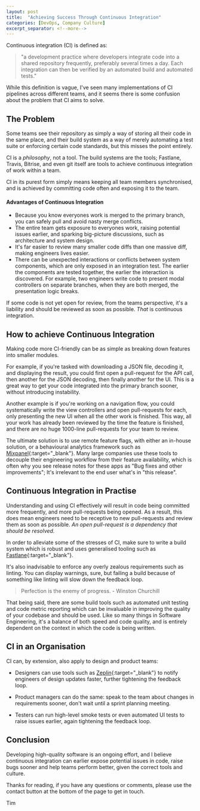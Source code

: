 ```yaml
---
layout: post
title:  "Achieving Success Through Continuous Integration"
categories: [DevOps, Company Culture]
excerpt_separator: <!--more-->
---
```


Continuous integration (CI) is defined as:

>  "a development practice where developers integrate code into a shared repository frequently, preferably several times a day. Each integration can then be verified by an automated build and automated tests."

<!--more-->

While this definition is vague, I've seen many implementations of CI pipelines across different teams, and it seems there is some confusion about the problem that CI aims to solve.

## The Problem

Some teams see their repository as simply a way of storing all their code in the same place, and their build system as a way of merely automating a test suite or enforcing certain code standards, but this misses the point entirely.

CI is a *philosophy*, not a tool. The build systems are the tools; Fastlane, Travis, Bitrise, and even git itself are tools to achieve continuous integration of work within a team.

CI in its purest form simply means keeping all team members synchronised, and is achieved by committing code often and exposing it to the team.

#### Advantages of Continuous Integration

- Because you know everyones work is merged to the primary branch, you can safely pull and avoid nasty merge conflicts.
- The entire team gets exposure to everyones work, raising potential issues earlier, and sparking big-picture discussions, such as architecture and system design.
- It's far easier to review many smaller code diffs than one massive diff, making engineers lives easier.
- There can be unexpected interactions or conflicts between system components, which are only exposed in an integration test. The earlier the components are tested together, the earlier the interaction is discovered. For example, two engineers write code to present modal controllers on separate branches, when they are both merged, the presentation logic breaks.

If some code is not yet open for review, from the teams perspective, it's a liability and should be reviewed as soon as possible. *That* is continuous integration.

## How to achieve Continuous Integration
Making code more CI-friendly can be as simple as breaking down features into smaller modules.

For example, if you're tasked with downloading a JSON file, decoding it, and displaying the result, you could first open a pull-request for the API call, then another for the JSON decoding, then finally another for the UI. This is a great way to get your code integrated into the primary branch sooner, without introducing instability.

Another example is if you're working on a navigation flow, you could systematically write the view controllers and open pull-requests for each, only presenting the new UI when all the other work is finished. This way, all your work has already been reviewed by the time the feature is finished, and there are no huge 1000-line pull-requests for your team to review.

The ultimate solution is to use remote feature flags, with either an in-house solution, or a behavioural analytics framework such as [Mixpanel](https://mixpanel.com){:target="_blank"}. Many large companies use these tools to decouple their engineering workflow from their feature availability, which is often why you see release notes for these apps as "Bug fixes and other improvements"; It's irrelevant to the end user what's in "this release".


## Continuous Integration in Practise
Understanding and using CI effectively will result in code being committed more frequently, and more pull-requests being opened. As a result, this does mean engineers need to be receptive to new pull-requests and review them as soon as possible. *An open pull-request is a dependency that should be resolved.*

In order to alleviate some of the stresses of CI, make sure to write a build system which is robust and uses generalised tooling such as [Fastlane](https://fastlane.tools){:target="_blank"}.

It's also inadvisable to enforce any overly zealous requirements such as linting. You can display warnings, sure, but failing a build because of something like linting will slow down the feedback loop.

> Perfection is the enemy of progress. - Winston Churchill

That being said, there are some build tools such as automated unit testing and code metric reporting which can be invaluable in improving the quality of your codebase and should be used. Like so many things in Software Engineering, it's a balance of both speed and code quality, and is entirely dependent on the context in which the code is being written.

## CI in an Organisation

CI can, by extension, also apply to design and product teams:

- Designers can use tools such as [Zeplin](https://zeplin.io){:target="_blank"} to notify engineers of design updates faster, further tightening the feedback loop.

- Product managers can do the same: speak to the team about changes in requirements sooner, don't wait until a sprint planning meeting.

- Testers can run high-level smoke tests or even automated UI tests to raise issues earlier, again tightening the feedback loop.

## Conclusion

Developing high-quality software is an ongoing effort, and I believe continuous integration can earlier expose potential issues in code, raise bugs sooner and help teams perform better, given the correct tools and culture.

Thanks for reading, if you have any questions or comments, please use the contact button at the bottom of the page to get in touch.

Tim
